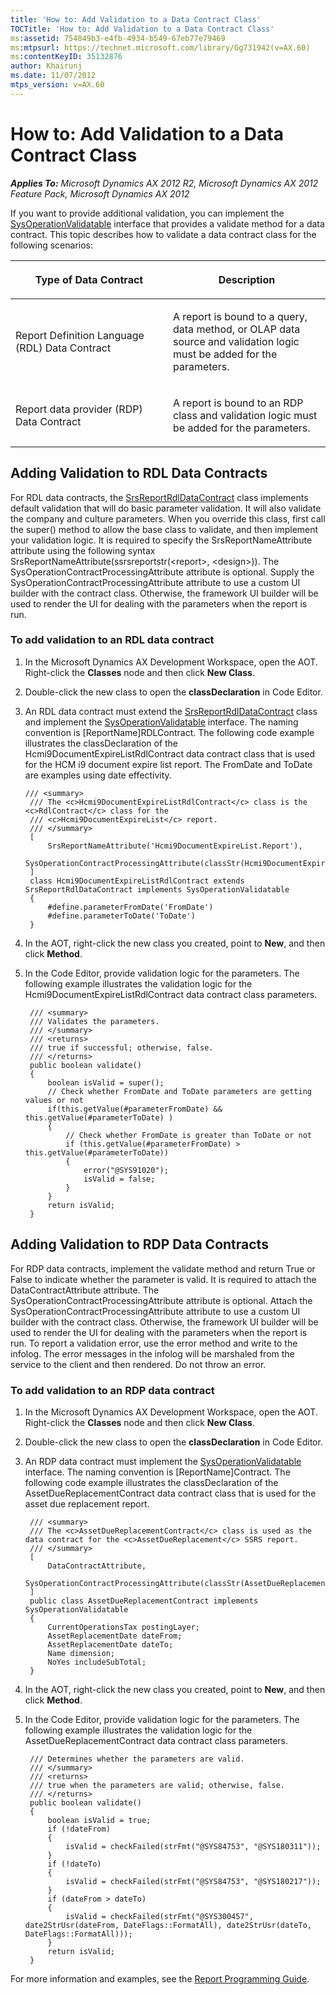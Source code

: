 ```yaml
---
title: 'How to: Add Validation to a Data Contract Class'
TOCTitle: 'How to: Add Validation to a Data Contract Class'
ms:assetid: 754849b3-e4fb-4934-b549-67eb77e79469
ms:mtpsurl: https://technet.microsoft.com/library/Gg731942(v=AX.60)
ms:contentKeyID: 35132876
author: Khairunj
ms.date: 11/07/2012
mtps_version: v=AX.60
---
```


# How to: Add Validation to a Data Contract Class 


_**Applies To:** Microsoft Dynamics AX 2012 R2, Microsoft Dynamics AX 2012 Feature Pack, Microsoft Dynamics AX 2012_

If you want to provide additional validation, you can implement the [SysOperationValidatable](https://technet.microsoft.com/library/gg963711\(v=ax.60\)) interface that provides a validate method for a data contract. This topic describes how to validate a data contract class for the following scenarios:

<table>
<colgroup>
<col style="width: 50%" />
<col style="width: 50%" />
</colgroup>
<thead>
<tr class="header">
<th><p>Type of Data Contract</p></th>
<th><p>Description</p></th>
</tr>
</thead>
<tbody>
<tr class="odd">
<td><p>Report Definition Language (RDL) Data Contract</p></td>
<td><p>A report is bound to a query, data method, or OLAP data source and validation logic must be added for the parameters.</p></td>
</tr>
<tr class="even">
<td><p>Report data provider (RDP) Data Contract</p></td>
<td><p>A report is bound to an RDP class and validation logic must be added for the parameters.</p></td>
</tr>
</tbody>
</table>


## Adding Validation to RDL Data Contracts

For RDL data contracts, the [SrsReportRdlDataContract](https://technet.microsoft.com/library/gg939600\(v=ax.60\)) class implements default validation that will do basic parameter validation. It will also validate the company and culture parameters. When you override this class, first call the super() method to allow the base class to validate, and then implement your validation logic. It is required to specify the SrsReportNameAttribute attribute using the following syntax SrsReportNameAttribute(ssrsreportstr(\<report\>, \<design\>)). The SysOperationContractProcessingAttribute attribute is optional. Supply the SysOperationContractProcessingAttribute attribute to use a custom UI builder with the contract class. Otherwise, the framework UI builder will be used to render the UI for dealing with the parameters when the report is run.

### To add validation to an RDL data contract

1.  In the Microsoft Dynamics AX Development Workspace, open the AOT. Right-click the **Classes** node and then click **New Class**.

2.  Double-click the new class to open the **classDeclaration** in Code Editor.

3.  An RDL data contract must extend the [SrsReportRdlDataContract](https://technet.microsoft.com/library/gg939600\(v=ax.60\)) class and implement the [SysOperationValidatable](https://technet.microsoft.com/library/gg963711\(v=ax.60\)) interface. The naming convention is \[ReportName\]RDLContract. The following code example illustrates the classDeclaration of the Hcmi9DocumentExpireListRdlContract data contract class that is used for the HCM i9 document expire list report. The FromDate and ToDate are examples using date effectivity.
    
       ```X++
       /// <summary>
        /// The <c>Hcmi9DocumentExpireListRdlContract</c> class is the <c>RdlContract</c> class for the
        /// <c>Hcmi9DocumentExpireList</c> report.
        /// </summary>
        [
            SrsReportNameAttribute('Hcmi9DocumentExpireList.Report'),
            SysOperationContractProcessingAttribute(classStr(Hcmi9DocumentExpireListUIBuilder))
        ]
        class Hcmi9DocumentExpireListRdlContract extends SrsReportRdlDataContract implements SysOperationValidatable
        {
            #define.parameterFromDate('FromDate')
            #define.parameterToDate('ToDate')
        } 
       ```

4.  In the AOT, right-click the new class you created, point to **New**, and then click **Method**.

5.  In the Code Editor, provide validation logic for the parameters. The following example illustrates the validation logic for the Hcmi9DocumentExpireListRdlContract data contract class parameters.
    
       ```X++
        /// <summary>
        /// Validates the parameters.
        /// </summary>
        /// <returns>
        /// true if successful; otherwise, false.
        /// </returns>
        public boolean validate()
        {
            boolean isValid = super();
            // Check whether FromDate and ToDate parameters are getting values or not
            if(this.getValue(#parameterFromDate) && this.getValue(#parameterToDate) )
            {
                // Check whether FromDate is greater than ToDate or not
                if (this.getValue(#parameterFromDate) > this.getValue(#parameterToDate))
                {
                    error("@SYS91020");
                    isValid = false;
                }
            }
            return isValid;
        }
       ```

## Adding Validation to RDP Data Contracts

For RDP data contracts, implement the validate method and return True or False to indicate whether the parameter is valid. It is required to attach the DataContractAttribute attribute. The SysOperationContractProcessingAttribute attribute is optional. Attach the SysOperationContractProcessingAttribute attribute to use a custom UI builder with the contract class. Otherwise, the framework UI builder will be used to render the UI for dealing with the parameters when the report is run. To report a validation error, use the error method and write to the infolog. The error messages in the infolog will be marshaled from the service to the client and then rendered. Do not throw an error.

### To add validation to an RDP data contract

1.  In the Microsoft Dynamics AX Development Workspace, open the AOT. Right-click the **Classes** node and then click **New Class**.

2.  Double-click the new class to open the **classDeclaration** in Code Editor.

3.  An RDP data contract must implement the [SysOperationValidatable](https://technet.microsoft.com/library/gg963711\(v=ax.60\)) interface. The naming convention is \[ReportName\]Contract. The following code example illustrates the classDeclaration of the AssetDueReplacementContract data contract class that is used for the asset due replacement report.
    
       ```X++
        /// <summary>
        /// The <c>AssetDueReplacementContract</c> class is used as the data contract for the <c>AssetDueReplacement</c> SSRS report.
        /// </summary>
        [
            DataContractAttribute,
            SysOperationContractProcessingAttribute(classStr(AssetDueReplacementUIBuilder))
        ]
        public class AssetDueReplacementContract implements SysOperationValidatable
        {
            CurrentOperationsTax postingLayer;
            AssetReplacementDate dateFrom;
            AssetReplacementDate dateTo;
            Name dimension;
            NoYes includeSubTotal;
        }
       ```

4.  In the AOT, right-click the new class you created, point to **New**, and then click **Method**.

5.  In the Code Editor, provide validation logic for the parameters. The following example illustrates the validation logic for the AssetDueReplacementContract data contract class parameters.
    
       ```X++
        /// Determines whether the parameters are valid.
        /// </summary>
        /// <returns>
        /// true when the parameters are valid; otherwise, false.
        /// </returns>
        public boolean validate()
        {
            boolean isValid = true;
            if (!dateFrom)
            {
                isValid = checkFailed(strFmt("@SYS84753", "@SYS180311"));
            }
            if (!dateTo)
            {
                isValid = checkFailed(strFmt("@SYS84753", "@SYS180217"));
            }
            if (dateFrom > dateTo)
            {
                isValid = checkFailed(strFmt("@SYS300457", date2StrUsr(dateFrom, DateFlags::FormatAll), date2StrUsr(dateTo, DateFlags::FormatAll)));
            }
            return isValid;
        }
       ```

For more information and examples, see the [Report Programming Guide](http://go.microsoft.com/fwlink/?linkid=230569).

